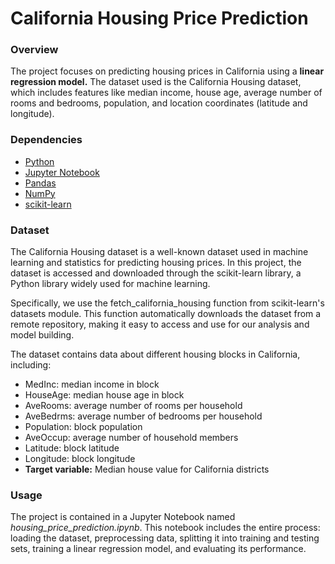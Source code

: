 # California Housing Price Prediction
### Overview
The project focuses on predicting housing prices in California using a **linear regression model.** The dataset used is the California Housing dataset, which includes features like median income, house age, average number of rooms and bedrooms, population, and location coordinates (latitude and longitude).

### Dependencies
* [Python](https://www.python.org/)
* [Jupyter Notebook](https://jupyter.org/)
* [Pandas](https://pandas.pydata.org/)
* [NumPy](https://numpy.org/)
* [scikit-learn](https://scikit-learn.org/)

 

### Dataset
The California Housing dataset is a well-known dataset used in machine learning and statistics for predicting housing prices. In this project, the dataset is accessed and downloaded through the scikit-learn library, a Python library widely used for machine learning.

Specifically, we use the fetch_california_housing function from scikit-learn's datasets module. This function automatically downloads the dataset from a remote repository, making it easy to access and use for our analysis and model building.

The dataset contains data about different housing blocks in California, including:

* MedInc: median income in block
* HouseAge: median house age in block
* AveRooms: average number of rooms per household
* AveBedrms: average number of bedrooms per household
* Population: block population
* AveOccup: average number of household members
* Latitude: block latitude
* Longitude: block longitude
* **Target variable:** Median house value for California districts

### Usage
The project is contained in a Jupyter Notebook named *housing_price_prediction.ipynb*. This notebook includes the entire process: loading the dataset, preprocessing data, splitting it into training and testing sets, training a linear regression model, and evaluating its performance.



